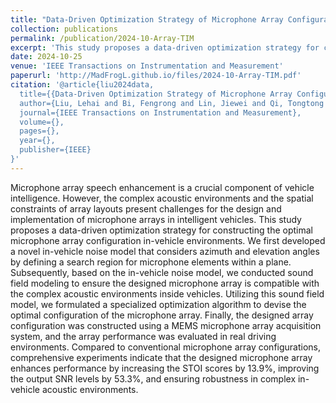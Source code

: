```yaml
---
title: "Data-Driven Optimization Strategy of Microphone Array Configurations in Vehicle Environments"
collection: publications
permalink: /publication/2024-10-Array-TIM
excerpt: 'This study proposes a data-driven optimization strategy for constructing the optimal microphone array configuration in-vehicle environments.'
date: 2024-10-25
venue: 'IEEE Transactions on Instrumentation and Measurement'
paperurl: 'http://MadFrogL.github.io/files/2024-10-Array-TIM.pdf'
citation: '@article{liu2024data,
  title={{Data-Driven Optimization Strategy of Microphone Array Configurations in Vehicle Environments}},
  author={Liu, Lehai and Bi, Fengrong and Lin, Jiewei and Qi, Tongtong and Li, Xin},
  journal={IEEE Transactions on Instrumentation and Measurement},
  volume={},
  pages={},
  year={},
  publisher={IEEE}
}'
---
```


Microphone array speech enhancement is a crucial component of vehicle intelligence. However, the complex acoustic environments and the spatial constraints of array layouts present challenges for the design and implementation of microphone arrays in intelligent vehicles. This study proposes a data-driven optimization strategy for constructing the optimal microphone array configuration in-vehicle environments. We first developed a novel in-vehicle noise model that considers azimuth and elevation angles by defining a search region for microphone elements within a plane. Subsequently, based on the in-vehicle noise model, we conducted sound field modeling to ensure the designed microphone array is compatible with the complex acoustic environments inside vehicles. Utilizing this sound field model, we formulated a specialized optimization algorithm to devise the optimal configuration of the microphone array. Finally, the designed array configuration was constructed using a MEMS microphone array acquisition system, and the array performance was evaluated in real driving environments. Compared to conventional microphone array configurations, comprehensive experiments indicate that the designed microphone array enhances performance by increasing the STOI scores by 13.9%, improving the output SNR levels by 53.3%, and ensuring robustness in complex in-vehicle acoustic environments.
